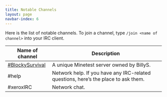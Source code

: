 ```yaml
---
title: Notable Channels
layout: page
navbar-index: 6
---
```


Here is the list of notable channels.
To join a channel, type `/join <name of channel>` into your IRC client.




| Name of channel   | Description                                                                                 |
|-------------------|---------------------------------------------------------------------------------------------|
| [#BlockySurvival] | A unique Minetest server owned by BillyS.                                                   |
| #help             | Network help. If you have any IRC-related questions, here’s the place to ask them.          |
| #xeroxIRC         | Network chat.                                                                               |

[#BlockySurvival]: https://forum.minetest.net/viewtopic.php?t=20416
